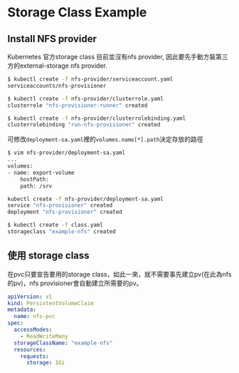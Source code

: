 # Storage Class Example

## Install NFS provider

Kubernetes 官方storage class 目前並沒有nfs provider, 因此要先手動方裝第三方的external-storage nfs provider. 

```sh
$ kubectl create -f nfs-provider/serviceaccount.yaml
serviceaccounts/nfs-provisioner
```

```sh
$ kubectl create -f nfs-provider/clusterrole.yaml
clusterrole "nfs-provisioner-runner" created
```

```sh
$ kubectl create -f nfs-provider/clusterrolebinding.yaml
clusterrolebinding "run-nfs-provisioner" created
```

可修改`deployment-sa.yaml`裡的`volumes.name[*].path`決定存放的路徑

```sh
$ vim nfs-provider/deployment-sa.yaml
...
volumes:
- name: export-volume
    hostPath:
    path: /srv
```

```sh
kubectl create -f nfs-provider/deployment-sa.yaml
service "nfs-provisioner" created
deployment "nfs-provisioner" created
```

```sh
$ kubectl create -f class.yaml
storageclass "example-nfs" created
```

## 使用 storage class

在pvc只要宣告要用的storage class，如此一來，就不需要事先建立pv(在此為nfs的pv)，nfs provisioner會自動建立所需要的pv。

```yaml
apiVersion: v1
kind: PersistentVolumeClaim
metadata:
  name: nfs-pvc
spec:
  accessModes:
    - ReadWriteMany
  storageClassName: "example-nfs"
  resources:
    requests:
      storage: 1Gi
```